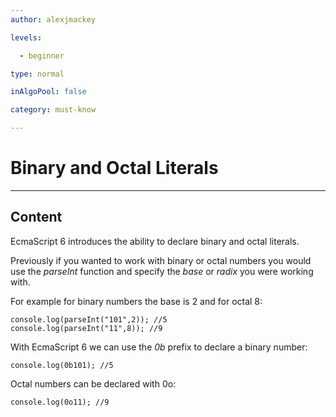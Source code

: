 ```yaml
---
author: alexjmackey

levels:

  - beginner

type: normal

inAlgoPool: false

category: must-know

---
```


# Binary and Octal Literals

---

## Content

EcmaScript 6 introduces the ability to declare binary and octal literals.

Previously if you wanted to work with binary or octal numbers you would use the _parseInt_ function and specify the _base_ or _radix_ you were working with.

For example for binary numbers the base is 2 and for octal 8:

```
console.log(parseInt("101",2)); //5
console.log(parseInt("11",8)); //9
```

With EcmaScript 6 we can use the _0b_ prefix to declare a binary number:

```
console.log(0b101); //5
```

Octal numbers can be declared with 0o:

```
console.log(0o11); //9
```
